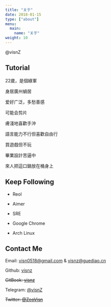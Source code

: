 ```yaml
---
title: "关于"
date: 2018-01-15
type: ["about"]
menu:
  main:
    name: "关于"
weight: 10
---
```



@visnZ

## Tutorial

22歲，是個綠軍

身居廣州蝸居

爱好广泛，多愁善感

可能会剪片

膚淺地喜歡手沖

語言能力不行但喜歡自由行

買遊戲但不玩

畢業設計苦逼中

來人把這口鍋放在桶身上

## Keep Following

- Reol

- Aimer

- SRE

- Google Chrome

- Arch Linux

## Contact Me

Email: visn0518@gmail.com & visnz@guediao.cn

Github: [visnz](https://github.com/visnz)

~~GitBook: [visnz](https://www.gitbook.com/@visnz)~~

Telegram: [@visnZ](https://t.me/visnZ)

~~Twitter: [@ZeoVisn](https://twitter.com/ZeoVisn)~~
